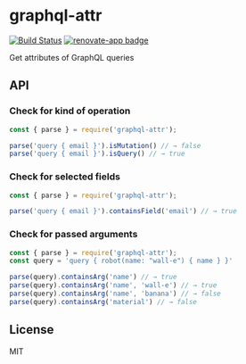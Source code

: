 # graphql-attr

[![Build Status](https://api.travis-ci.org/fstoerkle/graphql-attr.svg?branch=master)](https://travis-ci.org/fstoerkle/graphql-attr) [![renovate-app badge][renovate-badge]][renovate-app]

[renovate-badge]: https://img.shields.io/badge/renovate-app-blue.svg
[renovate-app]: https://renovateapp.com/

Get attributes of GraphQL queries


## API

### Check for kind of operation

```javascript
const { parse } = require('graphql-attr');

parse('query { email }').isMutation() // → false
parse('query { email }').isQuery() // → true
```
### Check for selected fields

```javascript
const { parse } = require('graphql-attr');

parse('query { email }').containsField('email') // → true
```

### Check for passed arguments

```javascript
const { parse } = require('graphql-attr');
const query = 'query { robot(name: "wall-e") { name } }'

parse(query).containsArg('name') // → true
parse(query).containsArg('name', 'wall-e') // → true
parse(query).containsArg('name', 'banana') // → false
parse(query).containsArg('material') // → false

```

## License

MIT
